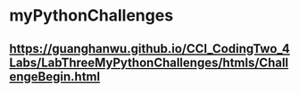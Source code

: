# myPythonChallenges
## https://guanghanwu.github.io/CCI_CodingTwo_4Labs/LabThreeMyPythonChallenges/htmls/ChallengeBegin.html
